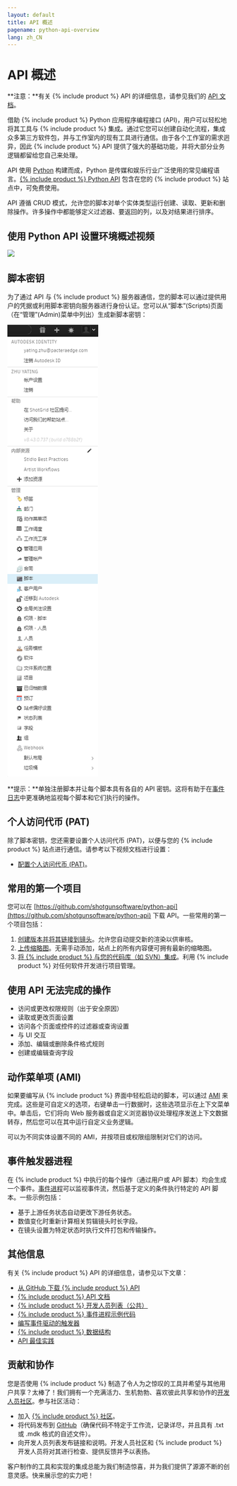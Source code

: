 ```yaml
---
layout: default
title: API 概述
pagename: python-api-overview
lang: zh_CN
---
```


# API 概述

**注意：**有关 {% include product %} API 的详细信息，请参见我们的 [API 文档](http://developer.shotgridsoftware.com/python-api/)。

借助 {% include product %} Python 应用程序编程接口 (API)，用户可以轻松地将其工具与 {% include product %} 集成。通过它您可以创建自动化流程，集成众多第三方软件包，并与工作室内的现有工具进行通信。由于各个工作室的需求迥异，因此 {% include product %} API 提供了强大的基础功能，并将大部分业务逻辑都留给您自己来处理。

API 使用 [Python](https://www.python.org/) 构建而成，Python 是传媒和娱乐行业广泛使用的常见编程语言。[{% include product %} Python API](https://github.com/shotgunsoftware/python-api) 包含在您的 {% include product %} 站点中，可免费使用。

API 遵循 CRUD 模式，允许您的脚本对单个实体类型运行创建、读取、更新和删除操作。许多操作中都能够定义过滤器、要返回的列，以及对结果进行排序。

## 使用 Python API 设置环境概述视频

[![](http://img.youtube.com/vi/RYEBQDJiXAs/0.jpg)](https://youtu.be/RYEBQDJiXAs)

## 脚本密钥 

为了通过 API 与 {% include product %} 服务器通信，您的脚本可以通过提供用户的凭据或利用脚本密钥向服务器进行身份认证。您可以从“脚本”(Scripts)页面（在“管理”(Admin)菜单中列出）生成新脚本密钥：

![脚本](./images/dv-developers-api-01-scripts-01.png)

**提示：**单独注册脚本并让每个脚本具有各自的 API 密钥。这将有助于在[事件日志](https://help.autodesk.com/view/SGSUB/CHS/?guid=SG_Administrator_ar_data_management_ar_event_logs_html)中更准确地监视每个脚本和它们执行的操作。

## 个人访问代币 (PAT)

除了脚本密钥，您还需要设置个人访问代币 (PAT)，以便与您的 {% include product %} 站点进行通信。请参考以下视频文档进行设置：

- [配置个人访问代币 (PAT)](https://help.autodesk.com/view/SGSUB/CHS/?guid=SG_Migration_mi_migration_mi_overview_html#configure-your-personal-access-token-pat-)。

## 常用的第一个项目

您可以在 [https://github.com/shotgunsoftware/python-api](https://github.com/shotgunsoftware/python-api) 下载 API。一些常用的第一个项目包括：

1.  [创建版本并将其链接到镜头](http://developer.shotgridsoftware.com/python-api/cookbook/examples/basic_create_version_link_shot.html)。允许您自动提交新的渲染以供审核。
2.  [上传缩略图](http://developer.shotgridsoftware.com/python-api/cookbook/examples/basic_upload_thumbnail_version.html)。无需手动添加，站点上的所有内容便可拥有最新的缩略图。
3.  [将 {% include product %} 与您的代码库（如 SVN）集成](http://developer.shotgridsoftware.com/python-api/cookbook/examples/svn_integration.html)。利用 {% include product %} 对任何软件开发进行项目管理。

## 使用 API 无法完成的操作

*   访问或更改权限规则（出于安全原因）
*   读取或更改页面设置
*   访问各个页面或控件的过滤器或查询设置
*   与 UI 交互
*   添加、编辑或删除条件格式规则
*   创建或编辑查询字段

## 动作菜单项 (AMI)

如果要编写从 {% include product %} 界面中轻松启动的脚本，可以通过 [AMI](https://developer.shotgridsoftware.com/zh_CN/67695b40/) 来完成。这些是可自定义的选项，右键单击一行数据时，这些选项显示在上下文菜单中。单击后，它们将向 Web 服务器或自定义浏览器协议处理程序发送上下文数据转存，然后您可以在其中运行自定义业务逻辑。

可以为不同实体设置不同的 AMI，并按项目或权限组限制对它们的访问。

## 事件触发器进程

在 {% include product %} 中执行的每个操作（通过用户或 API 脚本）均会生成一个事件。[事件进程](https://github.com/shotgunsoftware/shotgunEvents)可以监视事件流，然后基于定义的条件执行特定的 API 脚本。一些示例包括：

*   基于上游任务状态自动更改下游任务状态。
*   数值变化时重新计算相关剪辑镜头时长字段。
*   在镜头设置为特定状态时执行文件打包和传输操作。

## 其他信息

有关 {% include product %} API 的详细信息，请参见以下文章：

*   [从 GitHub 下载 {% include product %} API](https://github.com/shotgunsoftware/python-api/)
*   [{% include product %} API 文档](http://developer.shotgridsoftware.com/python-api/)
*   [{% include product %} 开发人员列表（公共）](https://groups.google.com/a/shotgunsoftware.com/forum/?fromgroups#!forum/shotgun-dev)
*   [{% include product %} 事件进程示例代码](https://github.com/shotgunsoftware/shotgunEvents)
*   [编写事件驱动的触发器](https://developer.shotgridsoftware.com/zh_CN/0d8a11d9/)
*   [{% include product %} 数据结构](https://help.autodesk.com/view/SGSUB/CHS/?guid=SG_Administrator_ar_get_started_ar_shotgun_schema_html)
*   [API 最佳实践](https://developer.shotgridsoftware.com/zh_CN/09b77cf4/)

## 贡献和协作

您是否使用 {% include product %} 制造了令人为之惊叹的工具并希望与其他用户共享？太棒了！我们拥有一个充满活力、生机勃勃、喜欢彼此共享和协作的[开发人员社区](https://community.shotgridsoftware.com/)。参与社区活动：

*   加入 [{% include product %} 社区](https://community.shotgridsoftware.com/)。
*   将代码发布到 [GitHub](https://github.com/)（确保代码不特定于工作流，记录详尽，并且具有 .txt 或 .mdk 格式的自述文件）。
*   向开发人员列表发布链接和说明。开发人员社区和 {% include product %} 开发人员将对其进行检查、提供反馈并予以表扬。

客户制作的工具和实现的集成总能为我们制造惊喜，并为我们提供了源源不断的创意灵感。快来展示您的实力吧！